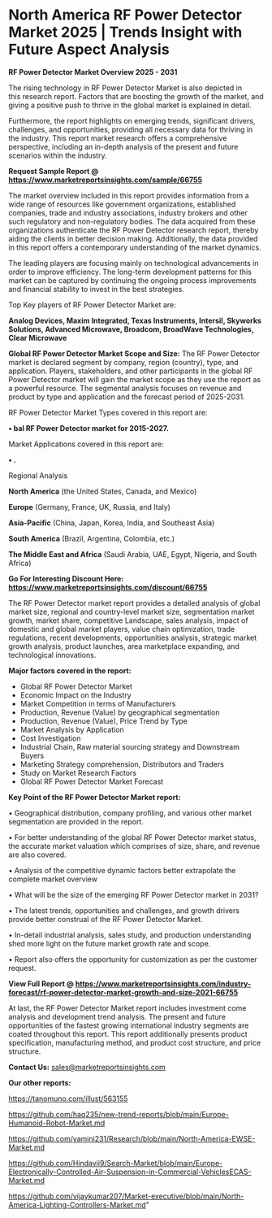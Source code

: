 # North America RF Power Detector Market 2025 | Trends Insight with Future Aspect Analysis

<Strong> RF Power Detector Market Overview 2025 - 2031</strong>

The rising technology in RF Power Detector Market is also depicted in this research report. Factors that are boosting the growth of the market, and giving a positive push to thrive in the global market is explained in detail.

Furthermore, the report highlights on emerging trends, significant drivers, challenges, and opportunities, providing all necessary data for thriving in the industry. This report market research offers a comprehensive perspective, including an in-depth analysis of the present and future scenarios within the industry.

<strong>Request Sample Report @ <a href=https://www.marketreportsinsights.com/sample/66755>https://www.marketreportsinsights.com/sample/66755</a></strong>

The market overview included in this report provides information from a wide range of resources like government organizations, established companies, trade and industry associations, industry brokers and other such regulatory and non-regulatory bodies. The data acquired from these organizations authenticate the RF Power Detector research report, thereby aiding the clients in better decision making. Additionally, the data provided in this report offers a contemporary understanding of the market dynamics.

The leading players are focusing mainly on technological advancements in order to improve efficiency. The long-term development patterns for this market can be captured by continuing the ongoing process improvements and financial stability to invest in the best strategies.

Top Key players of RF Power Detector Market are:

<strong>Analog Devices, Maxim Integrated, Texas Instruments, Intersil, Skyworks Solutions, Advanced Microwave, Broadcom, BroadWave Technologies, Clear Microwave</strong>

<strong><b>Global RF Power Detector Market Scope and Size:</b></strong>
The RF Power Detector market is declared segment by company, region (country), type, and application. Players, stakeholders, and other participants in the global RF Power Detector market will gain the market scope as they use the report as a powerful resource. The segmental analysis focuses on revenue and product by type and application and the forecast period of 2025-2031.

RF Power Detector Market Types covered in this report are:

<strong>• bal RF Power Detector market for 2015-2027.</strong>

Market Applications covered in this report are:

<strong>• .</strong> 

Regional Analysis

<strong>North America</strong> (the United States, Canada, and Mexico)

<strong>Europe</strong> (Germany, France, UK, Russia, and Italy)

<strong>Asia-Pacific</strong> (China, Japan, Korea, India, and Southeast Asia)

<strong>South America</strong> (Brazil, Argentina, Colombia, etc.)

<strong>The Middle East and Africa</strong> (Saudi Arabia, UAE, Egypt, Nigeria, and South Africa)

<strong>Go For Interesting Discount Here: <a href=https://www.marketreportsinsights.com/discount/66755>https://www.marketreportsinsights.com/discount/66755</a></strong>

The RF Power Detector market report provides a detailed analysis of global market size, regional and country-level market size, segmentation market growth, market share, competitive Landscape, sales analysis, impact of domestic and global market players, value chain optimization, trade regulations, recent developments, opportunities analysis, strategic market growth analysis, product launches, area marketplace expanding, and technological innovations.

<strong><b>Major factors covered in the report:</b></strong>
<ul>
  <li>Global RF Power Detector Market </li>
  <li>Economic Impact on the Industry</li>
  <li>Market Competition in terms of Manufacturers</li>
  <li>Production, Revenue (Value) by geographical segmentation</li>
  <li>Production, Revenue (Value), Price Trend by Type</li>
  <li>Market Analysis by Application</li>
  <li>Cost Investigation</li>
  <li>Industrial Chain, Raw material sourcing strategy and Downstream Buyers</li>
  <li>Marketing Strategy comprehension, Distributors and Traders</li>
  <li>Study on Market Research Factors</li>
  <li>Global RF Power Detector Market Forecast</li>
</ul>

<strong><b>Key Point of the RF Power Detector Market report:</b></strong>

• Geographical distribution, company profiling, and various other market segmentation are provided in the report.

• For better understanding of the global RF Power Detector market status, the accurate market valuation which comprises of size, share, and revenue are also covered.

• Analysis of the competitive dynamic factors better extrapolate the complete market overview

• What will be the size of the emerging RF Power Detector market in 2031?

• The latest trends, opportunities and challenges, and growth drivers provide better construal of the RF Power Detector Market.

• In-detail industrial analysis, sales study, and production understanding shed more light on the future market growth rate and scope.

• Report also offers the opportunity for customization as per the customer request.

<strong><b>View Full Report @ <a href=https://www.marketreportsinsights.com/industry-forecast/rf-power-detector-market-growth-and-size-2021-66755>https://www.marketreportsinsights.com/industry-forecast/rf-power-detector-market-growth-and-size-2021-66755</a></b></strong>


At last, the RF Power Detector Market report includes investment come analysis and development trend analysis. The present and future opportunities of the fastest growing international industry segments are coated throughout this report. This report additionally presents product specification, manufacturing method, and product cost structure, and price structure.

<strong>Contact Us:</strong>
sales@marketreportsinsights.com

<strong>Our other reports:</strong>

<a href=https://tanomuno.com/illust/563155>https://tanomuno.com/illust/563155</a>

<a href=https://github.com/haq235/new-trend-reports/blob/main/Europe-Humanoid-Robot-Market.md>https://github.com/haq235/new-trend-reports/blob/main/Europe-Humanoid-Robot-Market.md</a>

<a href=https://github.com/yamini231/Research/blob/main/North-America-EWSE-Market.md>https://github.com/yamini231/Research/blob/main/North-America-EWSE-Market.md</a>

<a href=https://github.com/Hindavii9/Search-Market/blob/main/Europe-Electronically-Controlled-Air-Suspension-in-Commercial-VehiclesECAS-Market.md>https://github.com/Hindavii9/Search-Market/blob/main/Europe-Electronically-Controlled-Air-Suspension-in-Commercial-VehiclesECAS-Market.md</a>

<a href=https://github.com/vijaykumar207/Market-executive/blob/main/North-America-Lighting-Controllers-Market.md>https://github.com/vijaykumar207/Market-executive/blob/main/North-America-Lighting-Controllers-Market.md</a>"
